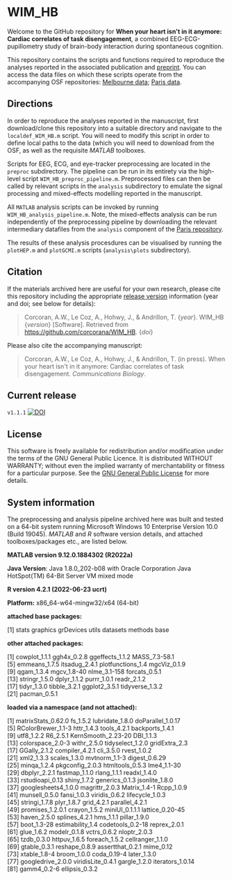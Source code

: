 # WIM_HB

Welcome to the GitHub repository for **When your heart isn't in it anymore: Cardiac correlates of task disengagement**, a combined EEG-ECG-pupillometry study of brain-body interaction during spontaneous cognition.

This repository contains the scripts and functions required to reproduce the analyses reported in the associated publication and [preprint](https://www.biorxiv.org/content/10.1101/2024.06.21.599851v2).
You can access the data files on which these scripts operate from the accompanying OSF repositories: [Melbourne data](https://osf.io/ey3ca/); [Paris data](https://osf.io/v9xsw/).

## Directions

In order to reproduce the analyses reported in the manuscript, first download/clone this repository into a suitable directory and navigate to the `localdef_WIM_HB.m` script.
You will need to modify this script in order to define local paths to the data (which you will need to download from the OSF, as well as the requisite *MATLAB* toolboxes.

Scripts for EEG, ECG, and eye-tracker preprocessing are located in the `preproc` subdirectory.
The pipeline can be run in its entirety via the high-level script `WIM_HB_preproc_pipeline.m`.
Preprocessed files can then be called by relevant scripts in the `analysis` subdirectory to emulate the signal processing and mixed-effects modelling reported in the manuscript.

All `MATLAB` analysis scripts can be invoked by running `WIM_HB_analysis_pipeline.m`.
Note, the mixed-effects analysis can be run independently of the preprocessing pipeline by downloading the relevant intermediary datafiles from the `analysis` component of the [Paris repository](https://osf.io/pc74r/).

The results of these analysis procesdures can be visualised by running the `plotHEP.m` and `plotGCMI.m` scripts (`analysis\plots` subdirectory).

## Citation

If the materials archived here are useful for your own research, please cite this repository including the appropriate [release version](#current-release) information (year and doi; see below for details):

> Corcoran, A.W., Le Coz, A., Hohwy, J., & Andrillon, T.
> {*year*}.
> WIM_HB {*version*} [Software].
> Retrieved from <https://github.com/corcorana/WIM_HB>.
> {*doi*}

Please also cite the accompanying manuscript:

> Corcoran, A.W., Le Coz, A., Hohwy, J., & Andrillon, T.
> (in press).
> When your heart isn't in it anymore: Cardiac correlates of task disengagement.
> *Communications Biology*.

## Current release

`v1.1.1` [![DOI](https://zenodo.org/badge/790713143.svg)](https://doi.org/10.5281/zenodo.17223244)

## License

This software is freely available for redistribution and/or modification under the terms of the GNU General Public Licence.
It is distributed WITHOUT WARRANTY; without even the implied warranty of merchantability or fitness for a particular purpose.
See the [GNU General Public License](https://github.com/corcorana/SWS_NVS_code/blob/main/LICENSE) for more details.

## System information

The preprocessing and analysis pipeline archived here was built and tested on a 64-bit system running Microsoft Windows 10 Enterprise Version 10.0 (Build 19045).
*MATLAB* and *R* software version details, and attached toolboxes/packages etc., are listed below.

**MATLAB version 9.12.0.1884302 (R2022a)**

**Java Version**: Java 1.8.0_202-b08 with Oracle Corporation Java HotSpot(TM) 64-Bit Server VM mixed mode

**R version 4.2.1 (2022-06-23 ucrt)**

**Platform:** x86_64-w64-mingw32/x64 (64-bit)

**attached base packages:**

[1] stats graphics grDevices utils datasets methods base

**other attached packages:**

[1] cowplot_1.1.1 ggh4x_0.2.8 ggeffects_1.1.2 MASS_7.3-58.1\
[5] emmeans_1.7.5 itsadug_2.4.1 plotfunctions_1.4 mgcViz_0.1.9\
[9] qgam_1.3.4 mgcv_1.8-40 nlme_3.1-158 forcats_0.5.1\
[13] stringr_1.5.0 dplyr_1.1.2 purrr_1.0.1 readr_2.1.2\
[17] tidyr_1.3.0 tibble_3.2.1 ggplot2_3.5.1 tidyverse_1.3.2\
[21] pacman_0.5.1

**loaded via a namespace (and not attached):**

[1] matrixStats_0.62.0 fs_1.5.2 lubridate_1.8.0 doParallel_1.0.17\
[5] RColorBrewer_1.1-3 httr_1.4.3 tools_4.2.1 backports_1.4.1\
[9] utf8_1.2.2 R6_2.5.1 KernSmooth_2.23-20 DBI_1.1.3\
[13] colorspace_2.0-3 withr_2.5.0 tidyselect_1.2.0 gridExtra_2.3\
[17] GGally_2.1.2 compiler_4.2.1 cli_3.5.0 rvest_1.0.2\
[21] xml2_1.3.3 scales_1.3.0 mvtnorm_1.1-3 digest_0.6.29\
[25] minqa_1.2.4 pkgconfig_2.0.3 htmltools_0.5.3 lme4_1.1-30\
[29] dbplyr_2.2.1 fastmap_1.1.0 rlang_1.1.1 readxl_1.4.0\
[33] rstudioapi_0.13 shiny_1.7.2 generics_0.1.3 jsonlite_1.8.0\
[37] googlesheets4_1.0.0 magrittr_2.0.3 Matrix_1.4-1 Rcpp_1.0.9\
[41] munsell_0.5.0 fansi_1.0.3 viridis_0.6.2 lifecycle_1.0.3\
[45] stringi_1.7.8 plyr_1.8.7 grid_4.2.1 parallel_4.2.1\
[49] promises_1.2.0.1 crayon_1.5.2 miniUI_0.1.1.1 lattice_0.20-45\
[53] haven_2.5.0 splines_4.2.1 hms_1.1.1 pillar_1.9.0\
[57] boot_1.3-28 estimability_1.4 codetools_0.2-18 reprex_2.0.1\
[61] glue_1.6.2 modelr_0.1.8 vctrs_0.6.2 nloptr_2.0.3\
[65] tzdb_0.3.0 httpuv_1.6.5 foreach_1.5.2 cellranger_1.1.0\
[69] gtable_0.3.1 reshape_0.8.9 assertthat_0.2.1 mime_0.12\
[73] xtable_1.8-4 broom_1.0.0 coda_0.19-4 later_1.3.0\
[77] googledrive_2.0.0 viridisLite_0.4.1 gargle_1.2.0 iterators_1.0.14\
[81] gamm4_0.2-6 ellipsis_0.3.2
